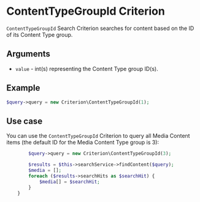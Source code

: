 # ContentTypeGroupId Criterion

`ContentTypeGroupId` Search Criterion searches for content based on the ID of its Content Type group.

## Arguments

- `value` - int(s) representing the Content Type group ID(s).

## Example

``` php
$query->query = new Criterion\ContentTypeGroupId(1);
```

## Use case

You can use the `ContentTypeGroupId` Criterion to query all Media Content items
(the default ID for the Media Content Type group is 3):

``` php hl_lines="1"
        $query->query = new Criterion\ContentTypeGroupId(3);

        $results = $this->searchService->findContent($query);
        $media = [];
        foreach ($results->searchHits as $searchHit) {
            $media[] = $searchHit;
        }
    }
```

